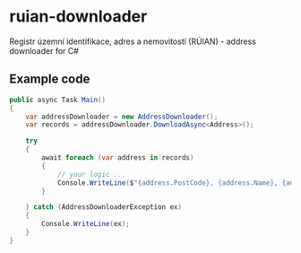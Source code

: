 # ruian-downloader
Registr územní identifikace, adres a nemovitostí (RÚIAN) - address downloader for C#

## Example code
```cs
public async Task Main()
{
    var addressDownloader = new AddressDownloader();
    var records = addressDownloader.DownloadAsync<Address>();

    try
    {
        await foreach (var address in records)
        {
            // your logic ...
            Console.WriteLine($"{address.PostCode}, {address.Name}, {address.StreetName} {address.BuildingNumber}");
        }

    } catch (AddressDownloaderException ex)
    {
        Console.WriteLine(ex);
    }
}
```
